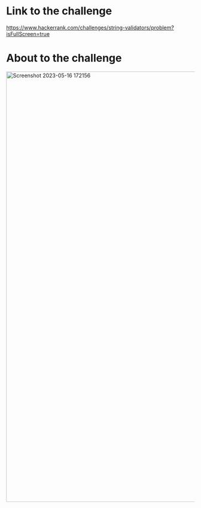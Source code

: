 # Link to  the challenge
https://www.hackerrank.com/challenges/string-validators/problem?isFullScreen=true
# About to the challenge
<img width="1151" alt="Screenshot 2023-05-16 172156" src="https://github.com/maddydevgits/python-daily-challenges/assets/80940370/7d8086af-cf89-454e-bf9e-6eb84398bd46">


